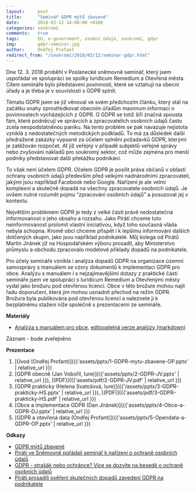 ```yaml
---
layout:     post
title:      "Seminář GDPR mýtů zbavené"
date:       2018-03-12 14:00:00 +0100
categories: soukromí
comments:   true
tags:       EU, e-government, osobní údaje, soukromí, gdpr
img:        gdpr-seminar.jpg
author:     Ondřej Profant
redirect_from: "/soukromí/2018/03/12/seminar-gdpr.html"
---
```


Dne 12. 3. 2018 proběhl v Poslanecké sněmovně seminář, který jsem uspořádal ve spolupráci se spolky Iuridicum Remedium a Otevřená města. Cílem semináře bylo představení povinností, které se vztahují na obecní úřady a je třeba je v souvislosti s GDPR splnit.

<!--more-->

Tématu GDPR jsem se již věnoval ve svém předchozím článku, který stál na začátku snahy zprostředkovat obecním úřadům maximum informací o povinnostech vycházejících z GDPR. O GDPR se totiž šíří značná spousta fám, které podněcují ve správcích a zpracovatelích osobních údajů často zcela neopodstatněnou paniku. Na tento problém se pak navazuje nejistota vzniklá z nedostatečných metodických podkladů. To má za důsledek další předražené zakázky vypsané za účelem splnění požadavků GDPR, kterými je zatěžován rozpočet. Ať již veřejný v případě subjektů veřejné správy nebo zvyšování nákladů pro soukromý sektor, což může zejména pro menší podniky představovat další překážku podnikání.

To však není účelem GDPR. Účelem GDPR je posílit práva občanů v oblasti ochrany osobních údajů především před velkými nadnárodními zpracovateli, jakými jsou například Facebook nebo Google. Nařízení je ale velmi komplexní a skutečně dopadá na všechny zpracovatele osobních údajů. Je ovšem nutné rozumět pojmu “zpracování osobních údajů” a posuzovat jej v kontextu.

Největším problémem GDPR je tedy z velké části právě nedostatečná informovanost o jeho obsahu a rozsahu. Jako Piráti chceme tuto neinformovanost prolomit vlastní iniciativou, když toho současná vláda nebyla schopna. Kromě obcí chceme přispět i k lepšímu informování dalších dotčených skupin, jako jsou například podnikatelé. Můj kolega od Pirátů Martin Jiránek již na Hospodářském výboru prosadil, aby Ministerstvo průmyslu a obchodu zpracovalo modelové příklady dopadů na podnikatele.

Pro účely semináře vznikla i analýza dopadů GDPR na organizace územní samosprávy s manuálem se vzory dokumentů k implementaci GDPR pro obce. Analýzu s manuálem i s nejzajímavějšími dotazy z praktické části semináře jsem ve spolupráci s Iuridicum Remedium a Otevřenými městy vydal jako brožuru pod otevřenou licencí. Obce v této brožure mohou najít řadu doporučení, která jim mohou usnadnit přechod na režim GDPR. Brožura byla publikována pod otevřenou licencí a naleznete ji k bezplatnému stažení níže společně s prezentacemi ze semináře.

**Materiály**

- [Analýza s manuálem pro obce](https://github.com/Kedrigern/Kedrigern.github.io/blob/master/assets/pdf/GDPR-analyza.pdf), [editovatelná verze analýzy (markdown)](https://github.com/Kedrigern/Kedrigern.github.io/blob/master/assets/md/gdpr-analyza.md)

Záznam - bude zveřejněno

**Prezentace**

1. [Úvod (Ondřej Profant)]({{'assets/pptx/1-GDPR-mytu-zbavene-OP.pptx' | relative_url }})
2. [GDPR obecně (Jan Vobořil, Iure)]({{'assets/pptx/2-GDPR-JV.pptx' | relative_url }}), [(PDF)]({{'assets/pdf/2-GDPR-JV.pdf' | relative_url }})
3. [GDPR prakticky (Helena Svatošová, Iure)]({{'/assets/pptx/3-GDPR-prakticky-HS.pptx' | relative_url }}), [(PDF)]({{'assets/pdf/3-GDPR-prakticky-HS.pdf' | relative_url }})
4. [Obce a implementace GDPR (Dan Jiránek)]({{'assets/pptx/4-Obce-a-GDPR-DJ.pptx' | relative_url }})
5. [GDPR a otevřená data (Ondřej Profant)]({{'assets/pptx/5-Opendata-a-GDPR-OP.pptx' | relative_url }})

**Odkazy**

- [GDPR mýtů zbavené](https://www.profant.eu/soukrom%C3%AD/2018/01/23/gdpr-mytu-zbavene.html)
- [Piráti ve Sněmovně pořádají seminář k nařízení o ochraně osobních údajů](https://www.pirati.cz/tiskove-zpravy/gdpr-seminar.html)
- [GDPR - strašák nebo ochránce? Více se dozvíte na besedě o ochraně osobních údajů](https://wiki.pirati.cz/regiony/vysocina/tiskove-zpravy/gdpr_-_strasak_nebo_ochrance_vice_se_dozvite_na_besede_o_ochrane_osobnich_udaju)
- [Piráti prosadili ověření skutečných dopadů zavedení GDPR na podnikatele](https://www.pirati.cz/tiskove-zpravy/pirati-posoudili-vliv-gdpr-na-podnikatele.html)

